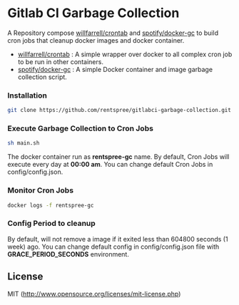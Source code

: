 # Gitlab CI Garbage Collection
A Repository compose [willfarrell/crontab] and [spotify/docker-gc] to build cron jobs that cleanup docker images and docker container. 
- [willfarrell/crontab] : A simple wrapper over docker to all complex cron job to be run in other containers.
- [spotify/docker-gc] : A simple Docker container and image garbage collection script.

### Installation
```bash
git clone https://github.com/rentspree/gitlabci-garbage-collection.git
```

### Execute Garbage Collection to Cron Jobs
```bash
sh main.sh
```
The docker container run as **rentspree-gc** name. By default, Cron Jobs will execute every day at **00:00 am**. You can change default Cron Jobs in config/config.json.

### Monitor Cron Jobs
```bash
docker logs -f rentspree-gc
```

### Config Period to cleanup
By default, will not remove a image if it exited less than 604800 seconds (1 week) ago. You can change default config in config/config.json file with **GRACE_PERIOD_SECONDS** environment.

## License 

MIT (http://www.opensource.org/licenses/mit-license.php)

[willfarrell/crontab]: https://hub.docker.com/r/willfarrell/crontab
[spotify/docker-gc]: https://github.com/spotify/docker-gc
